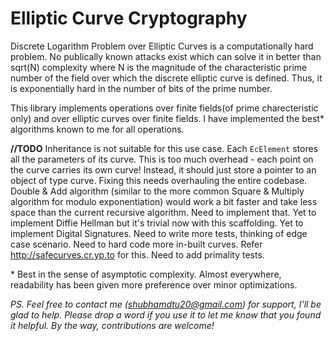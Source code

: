 # Elliptic Curve Cryptography

Discrete Logarithm Problem over Elliptic Curves is a computationally hard problem. No publically known attacks exist which can solve it in better than sqrt(N) complexity where N is the magnitude of the characteristic prime number of the field over which the discrete elliptic curve is defined. Thus, it is exponentially hard in the number of bits of the prime number. 

This library implements operations over finite fields(of prime charecteristic only) and over elliptic curves over finite fields. I have implemented the best\* algorithms known to me for all operations.

**//TODO**
Inheritance is not suitable for this use case. Each `EcElement` stores all the parameters of its curve. This is too much overhead - each point on the curve carries its own curve! Instead, it should just store a pointer to an object of type curve. Fixing this needs overhauling the entire codebase.
Double & Add algorithm (similar to the more common Square & Multiply algorithm for modulo exponentiation) would work a bit faster and take less space than the current recursive algorithm. Need to implement that.
Yet to implement Diffie Hellman but it's trivial now with this scaffolding. 
Yet to implement Digital Signatures.
Need to write more tests, thinking of edge case scenario.
Need to hard code more in-built curves. Refer http://safecurves.cr.yp.to for this.
Need to add primality tests.

\* Best in the sense of asymptotic complexity. Almost everywhere, readability has been given more preference over minor optimizations.

*PS. Feel free to contact me (shubhamdtu20@gmail.com) for support, I'll be glad to help. Please drop a word if you use it to let me know that you found it helpful. By the way, contributions are welcome!*
